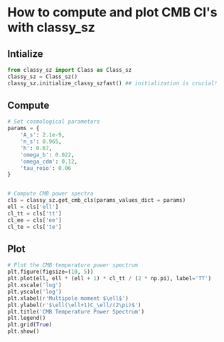 # How to compute and plot CMB Cl's with classy_sz

## Intialize



```python
from classy_sz import Class as Class_sz
classy_sz = Class_sz()
classy_sz.initialize_classy_szfast() ## initialization is crucial! 
```


## Compute

```python
# Set cosmological parameters
params = {
    'A_s': 2.1e-9,
    'n_s': 0.965,
    'h': 0.67,
    'omega_b': 0.022,
    'omega_cdm': 0.12,
    'tau_reio': 0.06
}


# Compute CMB power spectra
cls = classy_sz.get_cmb_cls(params_values_dict = params)
ell = cls['ell']
cl_tt = cls['tt']
cl_ee = cls['ee']
cl_te = cls['te']

```

## Plot


```python
# Plot the CMB temperature power spectrum
plt.figure(figsize=(10, 5))
plt.plot(ell, ell * (ell + 1) * cl_tt / (2 * np.pi), label='TT')
plt.xscale('log')
plt.yscale('log')
plt.xlabel(r'Multipole moment $\ell$')
plt.ylabel(r'$\ell(\ell+1)C_\ell/(2\pi)$')
plt.title('CMB Temperature Power Spectrum')
plt.legend()
plt.grid(True)
plt.show()

```

    

